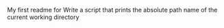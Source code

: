 My first readme for Write a script that prints the absolute path name of the current working directory

